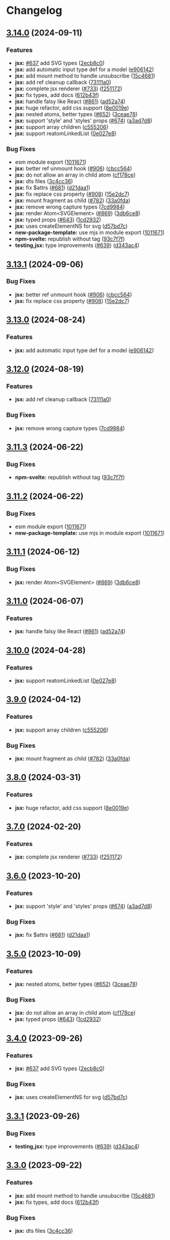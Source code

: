 # Changelog

## [3.14.0](https://github.com/de-jabber/reatom/compare/jsx-v3.13.1...jsx-v3.14.0) (2024-09-11)


### Features

* **jsx:** [#637](https://github.com/de-jabber/reatom/issues/637) add SVG types ([2ecb8c0](https://github.com/de-jabber/reatom/commit/2ecb8c0b3605032741ce7fe57f3f657452622bc0))
* **jsx:** add automatic input type def for a model ([e906142](https://github.com/de-jabber/reatom/commit/e90614230ded105812ef9e06cdb3af833852cd33))
* **jsx:** add mount method to handle unsubscribe ([15c4681](https://github.com/de-jabber/reatom/commit/15c46813eb96e6254bc769afda2e442d47ad8ad4))
* **jsx:** add ref cleanup callback ([73111a0](https://github.com/de-jabber/reatom/commit/73111a0e290ed698eeed0d35e5a9e5bb8eda95c7))
* **jsx:** complete jsx renderer ([#733](https://github.com/de-jabber/reatom/issues/733)) ([f251172](https://github.com/de-jabber/reatom/commit/f251172ead5a386ec95e145ccc12845b428d93da))
* **jsx:** fix types, add docs ([612b43f](https://github.com/de-jabber/reatom/commit/612b43fa4114f66c96fb618ad4b01c67b6143408))
* **jsx:** handle falsy like React ([#861](https://github.com/de-jabber/reatom/issues/861)) ([ad52a74](https://github.com/de-jabber/reatom/commit/ad52a74b8104301b702d503f050b31754c2816d4))
* **jsx:** huge refactor, add css support ([8e0019e](https://github.com/de-jabber/reatom/commit/8e0019e17299eba58d897eda18affb56c5de8b71))
* **jsx:** nested atoms, better types ([#652](https://github.com/de-jabber/reatom/issues/652)) ([3ceae78](https://github.com/de-jabber/reatom/commit/3ceae788da52ff40a561ce5b2fc5371475fb7d7c))
* **jsx:** support 'style' and 'styles' props ([#674](https://github.com/de-jabber/reatom/issues/674)) ([a3ad7d8](https://github.com/de-jabber/reatom/commit/a3ad7d8a5407635b876869ba5b9ab097a0f6835e))
* **jsx:** support array children ([c555206](https://github.com/de-jabber/reatom/commit/c555206b4349494912cc278b5157d9b167cc54a0))
* **jsx:** support reatomLinkedList ([0e027e8](https://github.com/de-jabber/reatom/commit/0e027e8317e10a59b9f65b0ec1070e3a5637aeca))


### Bug Fixes

* esm module export ([1011671](https://github.com/de-jabber/reatom/commit/10116719dd92d8102352a39e4ed772b8173d8668))
* **jsx:** better ref unmount hook ([#906](https://github.com/de-jabber/reatom/issues/906)) ([cbcc564](https://github.com/de-jabber/reatom/commit/cbcc564cad4e1084c5953d92dd02d15ac1a0ee31))
* **jsx:** do not allow an array in child atom ([cf178ce](https://github.com/de-jabber/reatom/commit/cf178ceb951fad577ef0aad86c54d4effcb28391))
* **jsx:** dts files ([3c4cc36](https://github.com/de-jabber/reatom/commit/3c4cc36b64ddc32936521faf7491ab063b905f32))
* **jsx:** fix $attrs ([#681](https://github.com/de-jabber/reatom/issues/681)) ([d21daa1](https://github.com/de-jabber/reatom/commit/d21daa1fed6f26d61afccb6d546773f866ffcf84))
* **jsx:** fix replace css property ([#908](https://github.com/de-jabber/reatom/issues/908)) ([15e2dc7](https://github.com/de-jabber/reatom/commit/15e2dc79cc412fb9cb0e1887334a6a18e3fd9ccf))
* **jsx:** mount fragment as child ([#782](https://github.com/de-jabber/reatom/issues/782)) ([33a0fda](https://github.com/de-jabber/reatom/commit/33a0fda91bd1ed5a384d8214baa08f0b295861f2))
* **jsx:** remove wrong capture types ([7cd9984](https://github.com/de-jabber/reatom/commit/7cd99848e22eb6d307fc4e6ee04cc6cab68585c2))
* **jsx:** render Atom&lt;SVGElement&gt; ([#869](https://github.com/de-jabber/reatom/issues/869)) ([3db6ce8](https://github.com/de-jabber/reatom/commit/3db6ce87dd0af2395f127561a7b098a7f64f34c0))
* **jsx:** typed props ([#643](https://github.com/de-jabber/reatom/issues/643)) ([1cd2932](https://github.com/de-jabber/reatom/commit/1cd29325cf686baa9fd2668f282b3020b2512ad6))
* **jsx:** uses createElementNS for svg ([d57bd7c](https://github.com/de-jabber/reatom/commit/d57bd7c42e00ff5bdeb3d810061de0fb3b66ade8))
* **new-package-template:** use mjs in module export ([1011671](https://github.com/de-jabber/reatom/commit/10116719dd92d8102352a39e4ed772b8173d8668))
* **npm-svelte:** republish without tag ([93c7f7f](https://github.com/de-jabber/reatom/commit/93c7f7f5ec58247b1b3aec854cd83b0a0ecd6a6c))
* **testing,jsx:** type improvements ([#639](https://github.com/de-jabber/reatom/issues/639)) ([d343ac4](https://github.com/de-jabber/reatom/commit/d343ac4f9549258851235a60e6ef01c24bc2084e))

## [3.13.1](https://github.com/artalar/reatom/compare/jsx-v3.13.0...jsx-v3.13.1) (2024-09-06)


### Bug Fixes

* **jsx:** better ref unmount hook ([#906](https://github.com/artalar/reatom/issues/906)) ([cbcc564](https://github.com/artalar/reatom/commit/cbcc564cad4e1084c5953d92dd02d15ac1a0ee31))
* **jsx:** fix replace css property ([#908](https://github.com/artalar/reatom/issues/908)) ([15e2dc7](https://github.com/artalar/reatom/commit/15e2dc79cc412fb9cb0e1887334a6a18e3fd9ccf))

## [3.13.0](https://github.com/artalar/reatom/compare/jsx-v3.12.0...jsx-v3.13.0) (2024-08-24)


### Features

* **jsx:** add automatic input type def for a model ([e906142](https://github.com/artalar/reatom/commit/e90614230ded105812ef9e06cdb3af833852cd33))

## [3.12.0](https://github.com/artalar/reatom/compare/jsx-v3.11.3...jsx-v3.12.0) (2024-08-19)


### Features

* **jsx:** add ref cleanup callback ([73111a0](https://github.com/artalar/reatom/commit/73111a0e290ed698eeed0d35e5a9e5bb8eda95c7))


### Bug Fixes

* **jsx:** remove wrong capture types ([7cd9984](https://github.com/artalar/reatom/commit/7cd99848e22eb6d307fc4e6ee04cc6cab68585c2))

## [3.11.3](https://github.com/artalar/reatom/compare/jsx-v3.11.2...jsx-v3.11.3) (2024-06-22)


### Bug Fixes

* **npm-svelte:** republish without tag ([93c7f7f](https://github.com/artalar/reatom/commit/93c7f7f5ec58247b1b3aec854cd83b0a0ecd6a6c))

## [3.11.2](https://github.com/artalar/reatom/compare/jsx-v3.11.1...jsx-v3.11.2) (2024-06-22)


### Bug Fixes

* esm module export ([1011671](https://github.com/artalar/reatom/commit/10116719dd92d8102352a39e4ed772b8173d8668))
* **new-package-template:** use mjs in module export ([1011671](https://github.com/artalar/reatom/commit/10116719dd92d8102352a39e4ed772b8173d8668))

## [3.11.1](https://github.com/artalar/reatom/compare/jsx-v3.11.0...jsx-v3.11.1) (2024-06-12)


### Bug Fixes

* **jsx:** render Atom&lt;SVGElement&gt; ([#869](https://github.com/artalar/reatom/issues/869)) ([3db6ce8](https://github.com/artalar/reatom/commit/3db6ce87dd0af2395f127561a7b098a7f64f34c0))

## [3.11.0](https://github.com/artalar/reatom/compare/jsx-v3.10.0...jsx-v3.11.0) (2024-06-07)


### Features

* **jsx:** handle falsy like React ([#861](https://github.com/artalar/reatom/issues/861)) ([ad52a74](https://github.com/artalar/reatom/commit/ad52a74b8104301b702d503f050b31754c2816d4))

## [3.10.0](https://github.com/artalar/reatom/compare/jsx-v3.9.0...jsx-v3.10.0) (2024-04-28)


### Features

* **jsx:** support reatomLinkedList ([0e027e8](https://github.com/artalar/reatom/commit/0e027e8317e10a59b9f65b0ec1070e3a5637aeca))

## [3.9.0](https://github.com/artalar/reatom/compare/jsx-v3.8.0...jsx-v3.9.0) (2024-04-12)


### Features

* **jsx:** support array children ([c555206](https://github.com/artalar/reatom/commit/c555206b4349494912cc278b5157d9b167cc54a0))


### Bug Fixes

* **jsx:** mount fragment as child ([#782](https://github.com/artalar/reatom/issues/782)) ([33a0fda](https://github.com/artalar/reatom/commit/33a0fda91bd1ed5a384d8214baa08f0b295861f2))

## [3.8.0](https://github.com/artalar/reatom/compare/jsx-v3.7.0...jsx-v3.8.0) (2024-03-31)


### Features

* **jsx:** huge refactor, add css support ([8e0019e](https://github.com/artalar/reatom/commit/8e0019e17299eba58d897eda18affb56c5de8b71))

## [3.7.0](https://github.com/artalar/reatom/compare/jsx-v3.6.0...jsx-v3.7.0) (2024-02-20)


### Features

* **jsx:** complete jsx renderer ([#733](https://github.com/artalar/reatom/issues/733)) ([f251172](https://github.com/artalar/reatom/commit/f251172ead5a386ec95e145ccc12845b428d93da))

## [3.6.0](https://github.com/artalar/reatom/compare/jsx-v3.5.0...jsx-v3.6.0) (2023-10-20)


### Features

* **jsx:** support 'style' and 'styles' props ([#674](https://github.com/artalar/reatom/issues/674)) ([a3ad7d8](https://github.com/artalar/reatom/commit/a3ad7d8a5407635b876869ba5b9ab097a0f6835e))


### Bug Fixes

* **jsx:** fix $attrs ([#681](https://github.com/artalar/reatom/issues/681)) ([d21daa1](https://github.com/artalar/reatom/commit/d21daa1fed6f26d61afccb6d546773f866ffcf84))

## [3.5.0](https://github.com/artalar/reatom/compare/jsx-v3.4.0...jsx-v3.5.0) (2023-10-09)


### Features

* **jsx:** nested atoms, better types ([#652](https://github.com/artalar/reatom/issues/652)) ([3ceae78](https://github.com/artalar/reatom/commit/3ceae788da52ff40a561ce5b2fc5371475fb7d7c))


### Bug Fixes

* **jsx:** do not allow an array in child atom ([cf178ce](https://github.com/artalar/reatom/commit/cf178ceb951fad577ef0aad86c54d4effcb28391))
* **jsx:** typed props ([#643](https://github.com/artalar/reatom/issues/643)) ([1cd2932](https://github.com/artalar/reatom/commit/1cd29325cf686baa9fd2668f282b3020b2512ad6))

## [3.4.0](https://github.com/artalar/reatom/compare/jsx-v3.3.1...jsx-v3.4.0) (2023-09-26)


### Features

* **jsx:** [#637](https://github.com/artalar/reatom/issues/637) add SVG types ([2ecb8c0](https://github.com/artalar/reatom/commit/2ecb8c0b3605032741ce7fe57f3f657452622bc0))


### Bug Fixes

* **jsx:** uses createElementNS for svg ([d57bd7c](https://github.com/artalar/reatom/commit/d57bd7c42e00ff5bdeb3d810061de0fb3b66ade8))

## [3.3.1](https://github.com/artalar/reatom/compare/jsx-v3.3.0...jsx-v3.3.1) (2023-09-26)


### Bug Fixes

* **testing,jsx:** type improvements ([#639](https://github.com/artalar/reatom/issues/639)) ([d343ac4](https://github.com/artalar/reatom/commit/d343ac4f9549258851235a60e6ef01c24bc2084e))

## [3.3.0](https://github.com/artalar/reatom/compare/jsx-v3.2.0...jsx-v3.3.0) (2023-09-22)


### Features

* **jsx:** add mount method to handle unsubscribe ([15c4681](https://github.com/artalar/reatom/commit/15c46813eb96e6254bc769afda2e442d47ad8ad4))
* **jsx:** fix types, add docs ([612b43f](https://github.com/artalar/reatom/commit/612b43fa4114f66c96fb618ad4b01c67b6143408))


### Bug Fixes

* **jsx:** dts files ([3c4cc36](https://github.com/artalar/reatom/commit/3c4cc36b64ddc32936521faf7491ab063b905f32))

